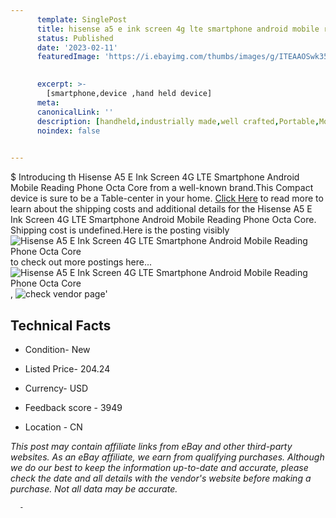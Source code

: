 ```yaml
---
      template: SinglePost
      title: hisense a5 e ink screen 4g lte smartphone android mobile reading phone octa core
      status: Published
      date: '2023-02-11'
      featuredImage: 'https://i.ebayimg.com/thumbs/images/g/ITEAAOSwk35gc9Oy/s-l225.jpg'
       

      excerpt: >-
        [smartphone,device ,hand held device]
      meta:
      canonicalLink: ''
      description: [handheld,industrially made,well crafted,Portable,Mobile,Compact,Convenient,Lightweight,Maneuverable,Man-portable,Miniature,Carriable,Hand-held,Light,Holdable,Transportable,Mobile device,Pocket-sized,On-the-go,Wireless,Cordless,Compact size,Convenient size, smartphone,device ,hand held device]
      noindex: false
      

---
```

$
      Introducing th Hisense A5 E Ink Screen 4G LTE Smartphone Android Mobile Reading Phone Octa Core from a well-known brand.This Compact device  is sure to be a Table-center in your home. [Click Here](https://www.ebay.com/itm/324567768584?hash=item4b91bf1e08%3Ag%3AITEAAOSwk35gc9Oy&mkevt=1&mkcid=1&mkrid=711-53200-19255-0&campid=%253CePNCampaignId%253E&customid=%253CreferenceId%253E&toolid=10049) to read more to learn about the shipping costs and additional details for the Hisense A5 E Ink Screen 4G LTE Smartphone Android Mobile Reading Phone Octa Core. Shipping cost is undefined.Here is the posting visibly ![Hisense A5 E Ink Screen 4G LTE Smartphone Android Mobile Reading Phone Octa Core](https://i.ebayimg.com/thumbs/images/g/ITEAAOSwk35gc9Oy/s-l225.jpg) to check out more postings here... ![Hisense A5 E Ink Screen 4G LTE Smartphone Android Mobile Reading Phone Octa Core](https://i.ebayimg.com/images/g/ITEAAOSwk35gc9Oy/s-l960.jpg), ![check vendor page](https://origin-galleryplus.ebayimg.com/ws/web/324567768584_2_0_1/225x225.jpg,https://origin-galleryplus.ebayimg.com/ws/web/324567768584_3_0_1/225x225.jpg,https://origin-galleryplus.ebayimg.com/ws/web/324567768584_4_0_1/225x225.jpg,https://origin-galleryplus.ebayimg.com/ws/web/324567768584_5_0_1/225x225.jpg,https://origin-galleryplus.ebayimg.com/ws/web/324567768584_6_0_1/225x225.jpg,https://origin-galleryplus.ebayimg.com/ws/web/324567768584_7_0_1/225x225.jpg,https://origin-galleryplus.ebayimg.com/ws/web/324567768584_8_0_1/225x225.jpg,https://origin-galleryplus.ebayimg.com/ws/web/324567768584_9_0_1/225x225.jpg,https://origin-galleryplus.ebayimg.com/ws/web/324567768584_10_0_1/225x225.jpg,https://origin-galleryplus.ebayimg.com/ws/web/324567768584_11_0_1/225x225.jpg,https://origin-galleryplus.ebayimg.com/ws/web/324567768584_12_0_1/225x225.jpg)'

      

 ## Technical Facts 



     
      

 - Condition- New 


      

 - Listed Price- 204.24 


      

 - Currency- USD 


      

 - Feedback score - 3949 


      

 - Location - CN 


      
      

 *_This post may contain affiliate links from eBay and other third-party websites. As an eBay affiliate, we earn from qualifying purchases. Although we do our best to keep the information up-to-date and accurate, please check the date and all details with the vendor's website before making a purchase. Not all data may be accurate._*




      -
